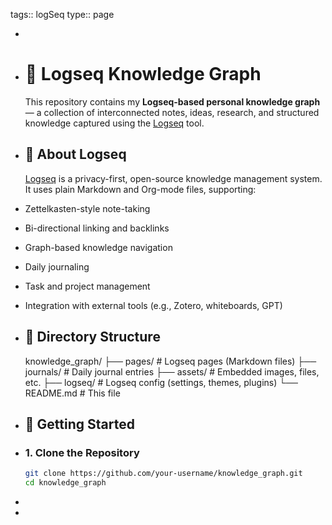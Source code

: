 tags:: logSeq
type:: page

-
- # 🧠 Logseq Knowledge Graph
  
  This repository contains my **Logseq-based personal knowledge graph** — a collection of interconnected notes, ideas, research, and structured knowledge captured using the [Logseq](https://logseq.com/) tool.
- ## 📘 About Logseq
  
  [Logseq](https://logseq.com/) is a privacy-first, open-source knowledge management system. It uses plain Markdown and Org-mode files, supporting:
- Zettelkasten-style note-taking
- Bi-directional linking and backlinks
- Graph-based knowledge navigation
- Daily journaling
- Task and project management
- Integration with external tools (e.g., Zotero, whiteboards, GPT)
- ## 📁 Directory Structure
  
  knowledge_graph/
  ├── pages/ # Logseq pages (Markdown files)
  ├── journals/ # Daily journal entries
  ├── assets/ # Embedded images, files, etc.
  ├── logseq/ # Logseq config (settings, themes, plugins)
  └── README.md # This file
- ## 🚀 Getting Started
- ### 1. Clone the Repository
  
  ```bash
  git clone https://github.com/your-username/knowledge_graph.git
  cd knowledge_graph
  ```
-
-